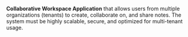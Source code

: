 **Collaborative Workspace Application** that allows users from multiple organizations (tenants) to create, collaborate on, and share notes. The system must be highly scalable, secure, and optimized for multi-tenant usage.
